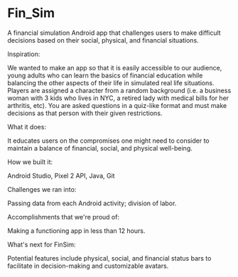 # Fin_Sim

A financial simulation Android app that challenges users to make difficult decisions based on their social, physical, and financial situations.

Inspiration:

We wanted to make an app so that it is easily accessible to our audience, young adults who can learn the basics of financial education while balancing the other aspects of their life in simulated real life situations. Players are assigned a character from a random background (i.e. a business woman with 3 kids who lives in NYC, a retired lady with medical bills for her arthritis, etc). You are asked questions in a quiz-like format and must make decisions as that person with their given restrictions.

What it does:

It educates users on the compromises one might need to consider to maintain a balance of financial, social, and physical well-being.

How we built it:

Android Studio, Pixel 2 API, Java, Git

Challenges we ran into:

Passing data from each Android activity; division of labor.

Accomplishments that we're proud of:

Making a functioning app in less than 12 hours.

What's next for FinSim:

Potential features include physical, social, and financial status bars to facilitate in decision-making and customizable avatars.
